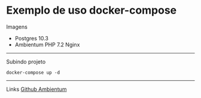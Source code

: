 # Exemplo de uso docker-compose

Imagens
- Postgres 10.3
- Ambientum PHP 7.2 Nginx
---
Subindo projeto
```
docker-compose up -d
```
---
Links
[Github Ambientum](https://github.com/codecasts/ambientum)